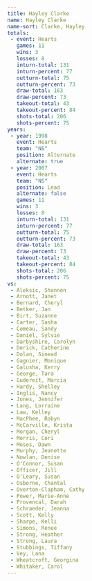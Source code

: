 ```yaml
---
title: Hayley Clarke
name: Hayley Clarke
name-sort: Clarke, Hayley
totals:
 - event: Hearts
   games: 11
   wins: 3
   losses: 8
   inturn-total: 131
   inturn-percent: 77
   outturn-total: 75
   outturn-percent: 73
   draw-total: 163
   draw-percent: 73
   takeout-total: 43
   takeout-percent: 84
   shots-total: 206
   shots-percent: 75
years:
 - year: 1998
   event: Hearts
   team: "NS"
   position: Alternate
   alternate: true
 - year: 2007
   event: Hearts
   team: "NS"
   position: Lead
   alternate: false
   games: 11
   wins: 3
   losses: 8
   inturn-total: 131
   inturn-percent: 77
   outturn-total: 75
   outturn-percent: 73
   draw-total: 163
   draw-percent: 73
   takeout-total: 43
   takeout-percent: 84
   shots-total: 206
   shots-percent: 75
vs:
 - Aleksic, Shannon
 - Arnott, Janet
 - Bernard, Cheryl
 - Betker, Jan
 - Birt, Suzanne
 - Carter, Sasha
 - Comeau, Sandy
 - Daniel, Sylvie
 - Darbyshire, Carolyn
 - Derick, Catherine
 - Dolan, Sinead
 - Gagnier, Monique
 - Galusha, Kerry
 - George, Tara
 - Gudereit, Marcia
 - Hardy, Shelley
 - Inglis, Nancy
 - Jones, Jennifer
 - Lang, Lorraine
 - Law, Kelley
 - MacPhee, Robyn
 - McCarville, Krista
 - Morgan, Cheryl
 - Morris, Cori
 - Moses, Dawn
 - Murphy, Jeanette
 - Nowlan, Denise
 - O'Connor, Susan
 - Officer, Jill
 - O'Leary, Susan
 - Osborne, Chantal
 - Overton-Clapham, Cathy
 - Power, Marie-Anne
 - Provencal, Darah
 - Schraeder, Jeanna
 - Scott, Kelly
 - Sharpe, Kelli
 - Simons, Renee
 - Strong, Heather
 - Strong, Laura
 - Stubbings, Tiffany
 - Vey, Lana
 - Wheatcroft, Georgina
 - Whitaker, Carol
---
```

